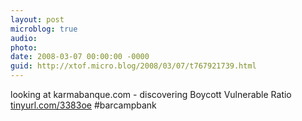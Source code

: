 ```yaml
---
layout: post
microblog: true
audio: 
photo: 
date: 2008-03-07 00:00:00 -0000
guid: http://xtof.micro.blog/2008/03/07/t767921739.html
---
```

looking at karmabanque.com - discovering Boycott Vulnerable Ratio [tinyurl.com/3383oe](http://tinyurl.com/3383oe) #barcampbank
